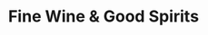 ---
title: "Fine Wine & Good Spirits"
url: /shrewsbury/fine-wine-und-good-spirits/
shop: Spirituosen
---